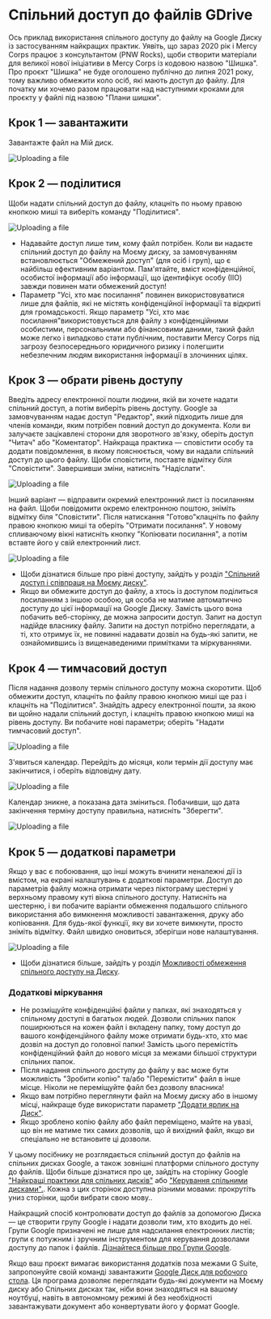 # Спільний доступ до файлів GDrive
Ось приклад використання спільного доступу до файлу на Google Диску із застосуванням найкращих практик. Уявіть, що зараз 2020 рік і Mercy Corps працює з консультантом (PNW Rocks), щоби створити матеріали для великої нової ініціативи в Mercy Corps із кодовою назвою "Шишка". Про проєкт "Шишка" не буде оголошено публічно до липня 2021 року, тому важливо обмежити коло осіб, які мають доступ до файлу. Для початку ми хочемо разом працювати над наступними кроками для проєкту у файлі під назвою "Плани шишки".

## Крок 1 — завантажити
Завантажте файл на Мій диск.

![Uploading a file](images/Filesharing_Gdrive_Step1.png)

## Крок 2 — поділитися
Щоби надати спільний доступ до файлу, клацніть по ньому правою кнопкою миші та виберіть команду "Поділитися".

![Uploading a file](images/Filesharing_Gdrive_Step2.png)

  - Надавайте доступ лише тим, кому файл потрібен. Коли ви надаєте спільний доступ до файлу на Моєму диску, за замовчуванням встановлюється "Обмежений доступ" (для осіб і груп), що є найбільш ефективним варіантом. Пам'ятайте, вміст конфіденційної, особистої інформації або інформації, що ідентифікує особу (ІІО) завжди повинен мати обмежений доступ!
  - Параметр "Усі, хто має посилання" повинен використовуватися лише для файлів, які не містять конфіденційної інформації та відкриті для громадськості. Якщо параметр "Усі, хто має посилання"використовується для файлу з конфіденційними особистими, персональними або фінансовими даними, такий файл може легко і випадково стати публічним, поставити Mercy Corps під загрозу безпосереднього юридичного ризику і полегшити небезпечним людям використання інформації в злочинних цілях.

## Крок 3 — обрати рівень доступу
Введіть адресу електронної пошти людини, якій ви хочете надати спільний доступ, а потім виберіть рівень доступу. Google за замовчуванням надає доступ "Редактор", який підходить лише для членів команди, яким потрібен повний доступ до документа. Коли ви залучаєте зацікавлені сторони для зворотного зв'язку, оберіть доступ "Читач" або "Коментатор". Найкраща практика — сповістити особу та додати повідомлення, в якому пояснюється, чому ви надали спільний доступ до цього файлу. Щоби сповістити, поставте відмітку біля "Сповістити". Завершивши зміни, натисніть "Надіслати".

![Uploading a file](images/Filesharing_Gdrive_Step3a.png)

Інший варіант — відправити окремий електронний лист із посиланням на файл. Щоби повідомити окремо електронною поштою, зніміть відмітку біля "Сповістити". Після натискання "Готово"клацніть по файлу правою кнопкою миші та оберіть "Отримати посилання". У новому спливаючому вікні натисніть кнопку "Копіювати посилання", а потім вставте його у свій електронний лист.

![Uploading a file](images/Filesharing_Gdrive_Step3b.png)

- Щоби дізнатися більше про рівні доступу, зайдіть у розділ ["Спільний доступ і співпраця на Моєму диску"](https://support.google.com/a/users/answer/9310248?hl=en).
- Якщо ви обмежите доступ до файлу, а хтось із доступом поділиться посиланням з іншою особою, ця особа не матиме автоматично доступу до цієї інформації на Google Диску. Замість цього вона побачить веб-сторінку, де можна запросити доступ. Запит на доступ надійде власнику файлу. Запити на доступ потрібно переглядати, а ті, хто отримує їх, не повинні надавати дозвіл на будь-які запити, не ознайомившись із вищенаведеними примітками та міркуваннями.

## Крок 4 — тимчасовий доступ
Після надання дозволу термін спільного доступу можна скоротити. Щоб обмежити доступ, клацніть по файлу правою кнопкою миші ще раз і клацніть на "Поділитися". Знайдіть адресу електронної пошти, за якою ви щойно надали спільний доступ, і клацніть правою кнопкою миші на рівень доступу. Ви побачите нові параметри; оберіть "Надати тимчасовий доступ".

![Uploading a file](images/Filesharing_Gdrive_Step4.png)

З'явиться календар. Перейдіть до місяця, коли термін дії доступу має закінчитися, і оберіть відповідну дату.

![Uploading a file](images/Filesharing_Gdrive_Step5.png)

Календар зникне, а показана дата зміниться. Побачивши, що дата закінчення терміну доступу правильна, натисніть "Зберегти".

![Uploading a file](images/Filesharing_Gdrive_Step6.png)

## Крок 5 — додаткові параметри
Якщо у вас є побоювання, що інші можуть вчинити неналежні дії із вмістом, на екрані налаштувань є додаткові параметри. Доступ до параметрів файлу можна отримати через піктограму шестерні у верхньому правому куті вікна спільного доступу. Натисніть на шестерню, і ви побачите варіанти обмеження подальшого спільного використання або вимкнення можливості завантаження, друку або копіювання. Для будь-якої функції, яку ви хочете вимкнути, просто зніміть відмітку. Файл швидко оновиться, зберігши нове налаштування.

![Uploading a file](images/Filesharing_Gdrive_Step7.png)

- Щоби дізнатися більше, зайдіть у розділ [Можливості обмеження спільного доступу на Диску](https://support.google.com/a/users/answer/9308868?hl=en).

### Додаткові міркування
  - Не розміщуйте конфіденційні файли у папках, які знаходяться у спільному доступі в багатьох людей. Дозволи спільних папок поширюються на кожен файл і вкладену папку, тому доступ до вашого конфіденційного файлу може отримати будь-хто, хто має дозвіл на доступ до головної папки! Замість цього перемістіть конфіденційний файл до нового місця за межами більшої структури спільних папок.
  - Після надання спільного доступу до файлу у вас може бути можливість "Зробити копію" та/або "Перемістити" файл в інше місце. Ніколи не переміщуйте файл без дозволу власника!
  - Якщо вам потрібно переглянути файл на Моєму диску або в іншому місці, найкраще буде використати параметр ["Додати ярлик на Диск"](https://support.google.com/drive/answer/9700156?hl=en&co=GENIE.Platform%3DDesktop).
  - Якщо зроблено копію файлу або файл переміщено, майте на увазі, що він не матиме тих самих дозволів, що й вихідний файл, якщо ви спеціально не встановите ці дозволи.

У цьому посібнику не розглядається спільний доступ до файлів на спільних дисках Google, а також зовнішні платформи спільного доступу до файлів. Щоби більше дізнатися про це, зайдіть на сторінку Google ["Найкращі практики для спільних дисків"](https://support.google.com/a/users/answer/9310352?hl=en) або ["Керування спільними дисками".](https://support.google.com/a/topic/7337266?hl=en&ref_topic=2490075). Кожна з цих сторінок доступна різними мовами: прокрутіть униз сторінки, щоби вибрати свою мову..

Найкращий спосіб контролювати доступ до файлів за допомогою Диска — це створити групу Google і надати дозволи тим, хто входить до неї. Групи Google призначені не лише для надсилання електронних листів; групи є потужним і зручним інструментом для керування дозволами доступу до папок і файлів. [Дізнайтеся більше про Групи Google](https://support.google.com/groups/?hl=en#topic=9216).

Якщо ваш проєкт вимагає використання додатків поза межами G Suite, запропонуйте своій команді завантажити [Google Диск для робочого стола](https://support.google.com/drive/answer/7329379?hl=en). Ця програма дозволяє переглядати будь-які документи на Моєму диску або Спільних дисках так, ніби вони знаходяться на вашому ноутбуці, навіть в автономному режимі й без необхідності завантажувати документ або конвертувати його у формат Google.
